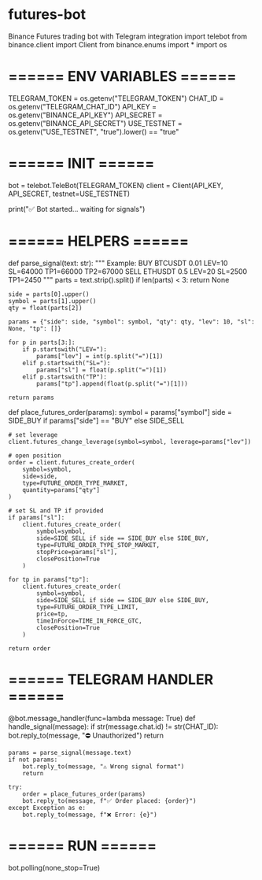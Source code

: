 # futures-bot
Binance Futures trading bot with Telegram integration
import telebot
from binance.client import Client
from binance.enums import *
import os

# ====== ENV VARIABLES ======
TELEGRAM_TOKEN = os.getenv("TELEGRAM_TOKEN")
CHAT_ID = os.getenv("TELEGRAM_CHAT_ID")
API_KEY = os.getenv("BINANCE_API_KEY")
API_SECRET = os.getenv("BINANCE_API_SECRET")
USE_TESTNET = os.getenv("USE_TESTNET", "true").lower() == "true"

# ====== INIT ======
bot = telebot.TeleBot(TELEGRAM_TOKEN)
client = Client(API_KEY, API_SECRET, testnet=USE_TESTNET)

print("✅ Bot started... waiting for signals")

# ====== HELPERS ======
def parse_signal(text: str):
    """
    Example:
    BUY BTCUSDT 0.01 LEV=10 SL=64000 TP1=66000 TP2=67000
    SELL ETHUSDT 0.5 LEV=20 SL=2500 TP1=2450
    """
    parts = text.strip().split()
    if len(parts) < 3:
        return None

    side = parts[0].upper()
    symbol = parts[1].upper()
    qty = float(parts[2])

    params = {"side": side, "symbol": symbol, "qty": qty, "lev": 10, "sl": None, "tp": []}

    for p in parts[3:]:
        if p.startswith("LEV="):
            params["lev"] = int(p.split("=")[1])
        elif p.startswith("SL="):
            params["sl"] = float(p.split("=")[1])
        elif p.startswith("TP"):
            params["tp"].append(float(p.split("=")[1]))

    return params


def place_futures_order(params):
    symbol = params["symbol"]
    side = SIDE_BUY if params["side"] == "BUY" else SIDE_SELL

    # set leverage
    client.futures_change_leverage(symbol=symbol, leverage=params["lev"])

    # open position
    order = client.futures_create_order(
        symbol=symbol,
        side=side,
        type=FUTURE_ORDER_TYPE_MARKET,
        quantity=params["qty"]
    )

    # set SL and TP if provided
    if params["sl"]:
        client.futures_create_order(
            symbol=symbol,
            side=SIDE_SELL if side == SIDE_BUY else SIDE_BUY,
            type=FUTURE_ORDER_TYPE_STOP_MARKET,
            stopPrice=params["sl"],
            closePosition=True
        )

    for tp in params["tp"]:
        client.futures_create_order(
            symbol=symbol,
            side=SIDE_SELL if side == SIDE_BUY else SIDE_BUY,
            type=FUTURE_ORDER_TYPE_LIMIT,
            price=tp,
            timeInForce=TIME_IN_FORCE_GTC,
            closePosition=True
        )

    return order


# ====== TELEGRAM HANDLER ======
@bot.message_handler(func=lambda message: True)
def handle_signal(message):
    if str(message.chat.id) != str(CHAT_ID):
        bot.reply_to(message, "⛔ Unauthorized")
        return

    params = parse_signal(message.text)
    if not params:
        bot.reply_to(message, "⚠️ Wrong signal format")
        return

    try:
        order = place_futures_order(params)
        bot.reply_to(message, f"✅ Order placed: {order}")
    except Exception as e:
        bot.reply_to(message, f"❌ Error: {e}")


# ====== RUN ======
bot.polling(none_stop=True)
